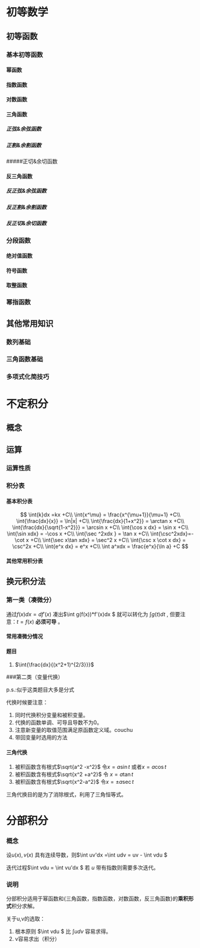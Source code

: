# 初等数学
## 初等函数

### 基本初等函数

#### 幂函数

#### 指数函数

#### 对数函数

#### 三角函数

##### 正弦&余弦函数

##### 正割&余割函数

#####正切&余切函数

#### 反三角函数

##### 反正弦&余弦函数

##### 反正割&余割函数

##### 反正切&余切函数



### 分段函数

#### 绝对值函数

#### 符号函数

#### 取整函数

### 幂指函数

##  其他常用知识

### 数列基础

### 三角函数基础

### 多项式化简技巧

# 不定积分

## 概念

  

## 运算

### 运算性质

### 积分表

#### 基本积分表

$$
\int{k}dx =kx +C\\
\int{x^\mu} = \frac{x^{\mu+1}}{\mu+1} +C\\
\int{\frac{dx}{x}} = \ln|x| +C\\
\int{\frac{dx}{1+x^2}} = \arctan x +C\\
\int{\frac{dx}{\sqrt{1-x^2}}} = \arcsin x +C\\
\int{\cos  x dx} = \sin x +C\\
\int{\sin xdx} = -\cos x +C\\
\int{\sec ^2xdx } = \tan x +C\\
\int{\csc^2xdx}=-\cot x +C\\
\int{\sec x\tan xdx} = \sec^2 x +C\\
\int{\csc x \cot x dx} = \csc^2x +C\\
\int{e^x dx} = e^x +C\\
\int a^xdx = \frac{e^x}{\ln a} +C
$$

#### 其他常用积分表





## 换元积分法

### 第一类（凑微分）

通过$f(x)dx= df'(x)$ 凑出$\int g(f(x))*f'(x)dx $  就可以转化为 $\int g(t) d t$ , 但要注意：$t = f(x)$  **必须可导** 。

#### 常用凑微分情况



#### 题目

1. $\int{\frac{dx}{(x^2+1)^{2/3}}}$


###第二类（变量代换）

p.s.:似乎这类题目大多是分式

代换时候要注意：

1. 同时代换积分变量和被积变量。
2. 代换的函数单调、可导且导数不为0。
3. 注意新变量的取值范围满足原函数定义域。couchu
4. 带回变量时选用的方法

#### 三角代换

1. 被积函数含有根式$\sqrt{a^2 -x^2}$ 令$x = a\sin t$ 或者$x = a\cos t$ 
2. 被积函数含有根式$\sqrt{x^2 +a^2}$ 令 $x = a\tan t$ 
3. 被积函数含有根式$\sqrt{x^2-a^2}$ 令$x = \pm a\sec t$

三角代换目的是为了消除根式，利用了三角恒等式。

# 分部积分

### 概念

设$u(x),v(x)$ 具有连续导数，则$\int uv'dx =\int udv = uv - \int vdu $ 

迭代过程$\int vdu = \int vu'dx $  若 $u$ 带有指数则需要多次迭代。

### 说明

分部积分适用于幂函数和{三角函数，指数函数，对数函数，反三角函数}的**乘积形式**积分求解。

关于u,v的选取：

1. 根本原则 $\int vdu $ 比 $\int udv$ 容易求得。
2. v容易求出（积分）